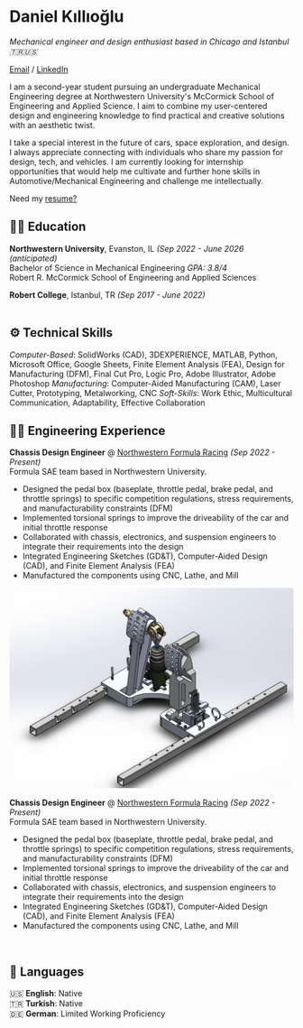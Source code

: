 # Daniel Kıllıoğlu
_Mechanical engineer and design enthusiast based in Chicago and Istanbul 🇹🇷🇺🇸_ <br>

[Email](mailto:danielklloglu@gmail.com) / [LinkedIn](https://www.linkedin.com/in/danielkillioglu/)

I am a second-year student pursuing an undergraduate Mechanical Engineering degree at Northwestern University's McCormick School of Engineering and Applied Science. I aim to combine my user-centered design and engineering knowledge to find practical and creative solutions with an aesthetic twist.

I take a special interest in the future of cars, space exploration, and design. I always appreciate connecting with individuals who share my passion for design, tech, and vehicles. I am currently looking for internship opportunities that would help me cultivate and further hone skills in Automotive/Mechanical Engineering and challenge me intellectually.

Need my [resume?](./resume.md) <br>

## 👨‍🎓 Education
**Northwestern University**, Evanston, IL	_(Sep 2022 - June 2026 (anticipated)_ <br>
Bachelor of Science in Mechanical Engineering	_GPA: 3.8/4_ <br>
Robert R. McCormick School of Engineering and Applied Sciences

**Robert College**, Istanbul, TR _(Sep 2017 - June 2022)_ <br> 
<br>

## ⚙️ Technical Skills
*Computer-Based*: SolidWorks (CAD),  3DEXPERIENCE, MATLAB, Python, Microsoft Office, Google Sheets, Finite Element Analysis (FEA), Design for Manufacturing (DFM), Final Cut Pro, Logic Pro, Adobe Illustrator, Adobe Photoshop
*Manufacturing*: Computer-Aided Manufacturing (CAM), Laser Cutter, Prototyping, Metalworking, CNC
*Soft-Skills*: Work Ethic, Multicultural Communication, Adaptability, Effective Collaboration
<br>

## 🧑‍💻 Engineering Experience

**Chassis Design Engineer** @ [Northwestern Formula Racing]((https://northwesternformularacing.com/)) _(Sep 2022 - Present)_ <br>
Formula SAE team based in Northwestern University.
  - Designed the pedal box (baseplate, throttle pedal, brake pedal, and throttle springs) to specific competition regulations, stress requirements, and manufacturability constraints (DFM)
  - Implemented torsional springs to improve the driveability of the car and initial throttle response
  - Collaborated with chassis, electronics, and suspension engineers to integrate their requirements into the design
  - Integrated Engineering Sketches (GD&T), Computer-Aided Design (CAD), and Finite Element Analysis (FEA)
  - Manufactured the components using CNC, Lathe, and Mill <br>

![Pedalbox Design in Solidworks](./assets/formula1.png)
<br>

**Chassis Design Engineer** @ [Northwestern Formula Racing]((https://northwesternformularacing.com/)) _(Sep 2022 - Present)_ <br>
Formula SAE team based in Northwestern University.
  - Designed the pedal box (baseplate, throttle pedal, brake pedal, and throttle springs) to specific competition regulations, stress requirements, and manufacturability constraints (DFM)
  - Implemented torsional springs to improve the driveability of the car and initial throttle response
  - Collaborated with chassis, electronics, and suspension engineers to integrate their requirements into the design
  - Integrated Engineering Sketches (GD&T), Computer-Aided Design (CAD), and Finite Element Analysis (FEA)
  - Manufactured the components using CNC, Lathe, and Mill

<br>

## 💬 Languages

🇺🇸 **English**: Native <br>
🇹🇷 **Turkish**: Native <br>
🇩🇪 **German**: Limited Working Proficiency
<br><br>

